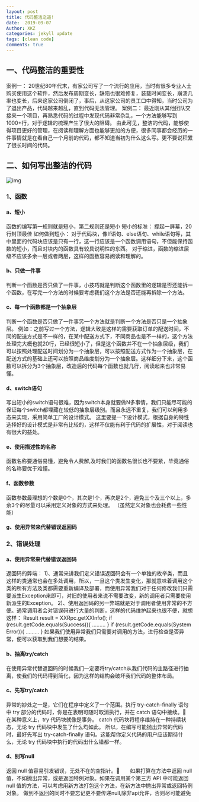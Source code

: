 ```yaml
---
layout: post
title: 代码整洁之道!
date:  2019-09-07
Author: XKZ
categories: jekyll update
tags: [clean code]
comments: true
---
```

## 一、代码整洁的重要性
案例一：
20世纪80年代末，有家公司写了一个流行的应用，当时有很多专业人士购买使用这个软件，然后发布周期变长，缺陷也很难修复，装载时间变长，崩溃几率也变长，后来这家公司倒闭了，事后，从这家公司的员工口中得知，当时公司为了退出产品，代码越来越乱，直到代码无法管理。
案例二：
最近刚从其他团队交接来一个项目，再熟悉代码的过程中发现代码非常杂乱，一个方法能够写到1000+行，对于逻辑的梳理产生了很大的阻碍。
由此可见，整洁的代码，能够使得项目更好的管理，在阅读和理解方面也能够更加的方便，很多同事都会经历的一件事情就是在看自己一个月前的代码，都不知道当初为什么这么写。更不要说积累了很长时间的代码。
## 二、如何写出整洁的代码
![img](https://xukaizhong188.github.io/HelloProgrammer/images/2019-09-07/image7.png)
### 1、函数
#### a、短小
函数的编写第一规则就是短小，第二规则还是短小
短小的标准：
撑起一屏幕，20行封顶最佳
如何做到短小：
对于代码块，像If语句、else语句、while语句等，其中里面的代码块应该是只有一行，这一行应该是一个函数调用语句，不但能保持函数的短小，而且对块内的函数具有较具说明性的东西。
对于缩进，函数的缩进层级不应该多余一层或者两层，这样的函数容易阅读和理解的。
#### b、只做一件事
判断一个函数是否只做了一件事，小技巧就是判断这个函数里的逻辑是否还能拆一个函数，在写完一个方法的时候要考虑我们这个方法是否还能再拆除一个方法。
#### c、每一个函数都是一个抽象层
判断一个函数是否只做了一件事另一个方法就是判断一个方法是否只是一个抽象层。
例如：之前写过一个方法，逻辑大致是这样的需要获取订单的配送时间，不同的配送方式是不一样的，在某中配送方式下，不同商品也是不一样的，这个方法处理完大概也就20行，已经很短小了，但是这个函数并不在一个抽象层级，我们可以按照处理配送时间划分为一个抽象层，可以按照配送方式作为一个抽象层，在配送方式的基础上还可以按照商品维度划分为一个抽象层。这样细分下来，这个函数可以拆分为3个抽象层，改造后的代码每个函数也就几行，阅读起来也非常易懂。
#### d、switch语句
写出短小的switch语句很难，因为switch本身就要做N多事情，我们只能尽可能的保证每个switch都埋藏在较低的抽象层级别。而且永远不重复，我们可以利用多态来实现，采用简单工厂的设计模式。
这里要提一下设计模式，根据自身的特性选择好的设计模式是非常有比较的，这样不仅能有利于代码的扩展性，对于阅读也有很大的益处。
#### e、使用描述性的名称
函数名称要通俗易懂，避免令人费解,及时我们的函数名很长也不要紧，毕竟通俗的名称要优于难懂。
#### f、函数参数
函数参数最理想的个数是0个，其次是1个，再次是2个，避免三个及三个以上，多余3个的尽量可以采用定义对象的方式来处理。
（虽然定义对象也会耗费一些性能）
#### g、使用异常来代替错误返回码
### 2、错误处理
#### a、使用异常来代替错误返回码
返回码的弊端：
1)、通常来讲我们定义错误返回码会有一个单独的枚举类，而且这样的类通常也会在多处调用，所以，一旦这个类发生变化，那就意味着调用这个类的所有方法及类都需要重新编译及部署，而使用异常我们对于任何修改我们只需要派生Exception来即可，对旧的使用者来说不需要改变，新的调用者只需要使用新派生的Exception。
2)、使用返回码的另一弊端就是对于调用者使用非常的不方便。通常调用者会对错误码进行大量的判断，这样的代码维护起来也很不便，就想这样：
        Result result = XXRpc.getXXInfo();
        if (result.getCode.equals(Success)){
            .........
        }
        if (result.getCode.equals(System Error)){
            .........
        }
如果我们使用异常我们只需要对调用的方法，进行检查是否异常，便可以获取到我们想要的结果。
#### b、抽离try/catch
在使用异常代替返回码的时候我们一定要将try/catch从我们代码的主路径进行抽离，使我们的代码得到简化，因为这样的结构会破坏我们代码的整体布局。
#### c、先写try/catch
异常的妙处之一是，它们在程序中定义了一个范围。执行 try-catch-finally 语句中 try 部分的代码时，你是在表明可随时取消执行，并在 catch 语句中接续。　　在某种意义上，try 代码块就像是事务。 catch 代码块将程序维持在一种持续状态，无论 try 代码块中发生了什么均如此。
所以，在编写可能抛出异常的代码时，最好先写出 try-catch-finally 语句。这能帮你定义代码的用户应该期待什么，无论 try 代码块中执行的代码出什么错都一样。
#### d、别写null
返回 null 值容易引发错误，无处不在的空指针。　　如果打算在方法中返回 null 值，不如抛出异常，或是返回特例对象。如果在调用某个第三方 API 中可能返回 null 值的方法，可以考虑用新方法打包这个方法，在新方法中抛出异常或返回特例对象。 
做到不返回的同时不要忘记更不要传递null,除非api允许，否则尽可能避免
